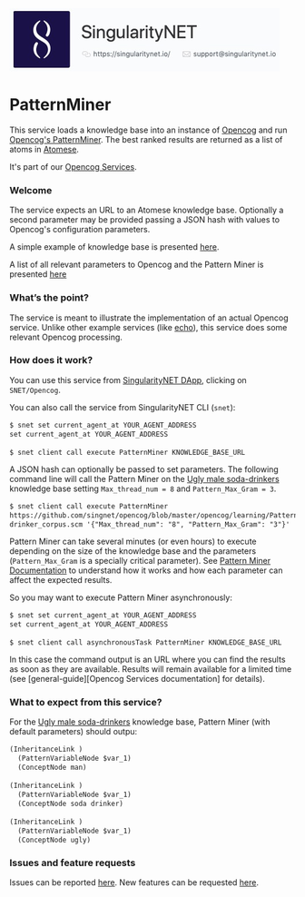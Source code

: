 [issue-template]: ../../../issues/new?template=BUG_REPORT.md
[feature-template]: ../../../issues/new?template=FEATURE_REQUEST.md
[opencog-services-repo]: https://github.com/singnet/opencog-services
[general-guide]: ./opencog-services.md
[dap]: http://alpha.singularitynet.io/
[opencog-pattern-miner]: https://wiki.opencog.org/w/Pattern_miner
[opencog]: https://opencog.org/
[atomese]: https://wiki.opencog.org/w/Atomese
[soda-drinkers]: https://github.com/singnet/opencog/blob/master/opencog/learning/PatternMiner/ugly_male_soda-drinker_corpus.scm
[opencog-parameters]: https://github.com/singnet/opencog/blob/master/lib/opencog_patternminer.conf
[echo]: Echo.md


![singnetlogo](../assets/singnet-logo.jpg?raw=true 'SingularityNET')

# PatternMiner

This service loads a knowledge base into an instance of [Opencog][opencog] and run
[Opencog's PatternMiner][opencog-pattern-miner]. The best ranked results are
returned as a list of atoms in [Atomese][Atomese].

It's part of our [Opencog Services](opencog-services-repo).

### Welcome

The service expects an URL to an Atomese knowledge base. Optionally a second
parameter may be provided passing a JSON hash with values to Opencog's
configuration parameters.

A simple example of knowledge base is presented [here][soda-drinkers].

A list of all relevant parameters to Opencog and the Pattern Miner is presented [here][opencog-parameters]

### What’s the point?

The service is meant to illustrate the implementation of an actual Opencog
service. Unlike other example services (like [echo][Echo]), this service does
some relevant Opencog processing.

### How does it work?

You can use this service from [SingularityNET DApp][dap], clicking on `SNET/Opencog`.

You can also call the service from SingularityNET CLI (`snet`):

```
$ snet set current_agent_at YOUR_AGENT_ADDRESS
set current_agent_at YOUR_AGENT_ADDRESS

$ snet client call execute PatternMiner KNOWLEDGE_BASE_URL
```

A JSON hash can optionally be passed to set parameters. The following command
line will call the Pattern Miner on the [Ugly male soda-drinkers][soda-drinkers] knowledge base setting `Max_thread_num = 8` and `Pattern_Max_Gram = 3`.

```
$ snet client call execute PatternMiner https://github.com/singnet/opencog/blob/master/opencog/learning/PatternMiner/ugly_male_soda-drinker_corpus.scm '{"Max_thread_num": "8", "Pattern_Max_Gram": "3"}'
```

Pattern Miner can take several minutes (or even hours) to execute depending on
the size of the knowledge base and the parameters (`Pattern_Max_Gram` is a
specially critical parameter). See [Pattern Miner Documentation][opencog-pattern-miner]
to understand how it works and how each parameter can affect the expected results.

So you may want to execute Pattern Miner asynchronously:

```
$ snet set current_agent_at YOUR_AGENT_ADDRESS
set current_agent_at YOUR_AGENT_ADDRESS

$ snet client call asynchronousTask PatternMiner KNOWLEDGE_BASE_URL
```

In this case the command output is an URL where you can find the results as
soon as they are available. Results will remain available for a limited time
(see [general-guide][Opencog Services documentation] for details).

### What to expect from this service?

For the [Ugly male soda-drinkers][soda-drinkers] knowledge base, Pattern Miner (with default parameters) should outpu:

```
(InheritanceLink )
  (PatternVariableNode $var_1)
  (ConceptNode man)

(InheritanceLink )
  (PatternVariableNode $var_1)
  (ConceptNode soda drinker)

(InheritanceLink )
  (PatternVariableNode $var_1)
  (ConceptNode ugly)
```

### Issues and feature requests

Issues can be reported [here][issue-template]. New features can be requested [here][feature-template].
